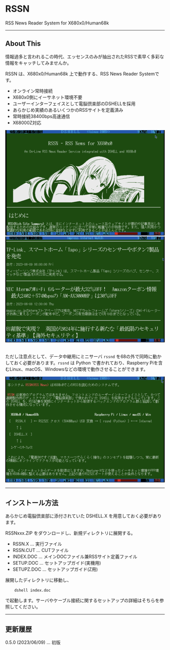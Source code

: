# RSSN

RSS News Reader System for X680x0/Human68k

---

## About This

情報過多と言われるこの時代、エッセンスのみが抽出されたRSSで素早く多彩な情報をキャッチしてみませんか。

RSSN は、X680x0/Human68k 上で動作する、RSS News Reader Systemです。

- オンライン常時接続
- X680x0側にイーサネット環境不要
- ユーザーインターフェイスとして電脳倶楽部のDSHELLを採用
- あらかじめ実績のあるいくつかのRSSサイトを定義済み
- 常時接続38400bps高速通信
- X68000Z対応

<img src='images/rssn1.png' width='800px'/>

<img src='images/rssn3.png' width='800px'/>

<br/>
<br/>

ただし注意点として、データ中継用にミニサーバ `rssnd` を68の外で同時に動かしておく必要があります。`rssnd` は Python で書かれており、Raspberry Piを含むLinux、macOS、Windowsなどの環境で動作させることができます。

<img src='images/rssn2.png' width='800px'/>

---

## インストール方法

あらかじめ電脳倶楽部に添付されていた DSHELL.X を用意しておく必要があります。

RSSNxxx.ZIP をダウンロードし、新規ディレクトリに展開する。

- RSSN.X ... 実行ファイル
- RSSN.CUT ... CUTファイル
- INDEX.DOC ... メインDOCファイル兼RSSサイト定義ファイル
- SETUP.DOC ... セットアップガイド(実機用)
- SETUPZ.DOC ... セットアップガイド(Z用)

展開したディレクトリに移動し、

        dshell index.doc

で起動します。サーバやケーブル接続に関するセットアップの詳細はそちらを参照してください。

---

## 更新履歴

0.5.0 (2023/06/09) ... 初版